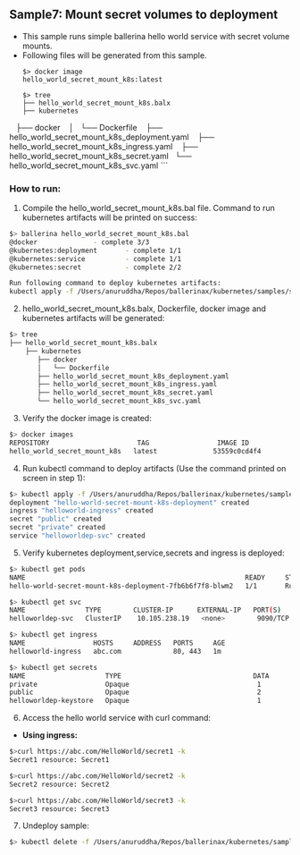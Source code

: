 ## Sample7: Mount secret volumes to deployment 

- This sample runs simple ballerina hello world service with secret volume mounts.
- Following files will be generated from this sample.
    ``` 
    $> docker image
    hello_world_secret_mount_k8s:latest
    
    $> tree
    ├── hello_world_secret_mount_k8s.balx
    ├── kubernetes
    ├── docker
    │   └── Dockerfile
    ├── hello_world_secret_mount_k8s_deployment.yaml
    ├── hello_world_secret_mount_k8s_ingress.yaml
    ├── hello_world_secret_mount_k8s_secret.yaml
    └── hello_world_secret_mount_k8s_svc.yaml
    ```
### How to run:

1. Compile the  hello_world_secret_mount_k8s.bal file. Command to run kubernetes artifacts will be printed on success:
```bash
$> ballerina hello_world_secret_mount_k8s.bal
@docker 			 - complete 3/3
@kubernetes:deployment 		 - complete 1/1
@kubernetes:service 		 - complete 1/1
@kubernetes:secret  		 - complete 2/2

Run following command to deploy kubernetes artifacts:
kubectl apply -f /Users/anuruddha/Repos/ballerinax/kubernetes/samples/sample7/kubernetes/
```

2. hello_world_secret_mount_k8s.balx, Dockerfile, docker image and kubernetes artifacts will be generated: 
```bash
$> tree
├── hello_world_secret_mount_k8s.balx
    ├── kubernetes
       ├── docker
       │   └── Dockerfile
       ├── hello_world_secret_mount_k8s_deployment.yaml
       ├── hello_world_secret_mount_k8s_ingress.yaml
       ├── hello_world_secret_mount_k8s_secret.yaml
       └── hello_world_secret_mount_k8s_svc.yaml
```

3. Verify the docker image is created:
```bash
$> docker images
REPOSITORY                      TAG                 IMAGE ID            CREATED             SIZE
hello_world_secret_mount_k8s   latest              53559c0cd4f4        55 seconds ago      194MB

```

4. Run kubectl command to deploy artifacts (Use the command printed on screen in step 1):
```bash
$> kubectl apply -f /Users/anuruddha/Repos/ballerinax/kubernetes/samples/sample7/kubernetes/
deployment "hello-world-secret-mount-k8s-deployment" created
ingress "helloworld-ingress" created
secret "public" created
secret "private" created
service "helloworldep-svc" created
```

5. Verify kubernetes deployment,service,secrets and ingress is deployed:
```bash
$> kubectl get pods
NAME                                                       READY     STATUS    RESTARTS   AGE
hello-world-secret-mount-k8s-deployment-7fb6b6f7f8-blwm2   1/1       Running   0          34s

$> kubectl get svc
NAME               TYPE        CLUSTER-IP      EXTERNAL-IP   PORT(S)          AGE
helloworldep-svc   ClusterIP    10.105.238.19   <none>        9090/TCP         47s

$> kubectl get ingress
NAME                 HOSTS     ADDRESS   PORTS     AGE
helloworld-ingress   abc.com             80, 443   1m

$> kubectl get secrets
NAME                    TYPE                                 DATA      AGE
private                 Opaque                                1         1m
public                  Opaque                                2         1m
helloworldep-keystore   Opaque                                1         1m

```

6. Access the hello world service with curl command:


- **Using ingress:**
```bash
$>curl https://abc.com/HelloWorld/secret1 -k
Secret1 resource: Secret1

$>curl https://abc.com/HelloWorld/secret2 -k
Secret2 resource: Secret2

$>curl https://abc.com/HelloWorld/secret3 -k
Secret3 resource: Secret3
```

7. Undeploy sample:
```bash
$> kubectl delete -f /Users/anuruddha/Repos/ballerinax/kubernetes/samples/sample7/kubernetes/

```
